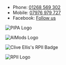 - Phone: [01268 569 302](tel:01268569302)
- Mobile: [07976 979 727](tel:07976979727)
- Facebook: [Follow us](https://www.facebook.com/p/Essex-Inflatables-100063786302750)

![PIPA Logo](/assets/images/pipa-logo.jpg)

![AIMods Logo](/assets/images/amods-label.jpg)

![Clive Ellis's RPII Badge](/assets/images/rpii-badge.jpg)

![RPII Logo](/assets/images/rpii-logo.jpg)
